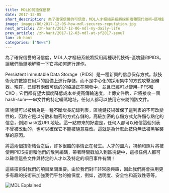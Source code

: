 ```yaml
---
title: MDL如何擔保信譽
date: 2017-12-05
short_description: 為了確保信譽的可信度，MDL人才樞紐系統將採用兩種現代技術–區塊鏈和PIDS。
image: images/80/2017-12-05-how-mdl-secures-reputation.jpg
next_article: /zh-hant/2017-12-06-mdl-my-daily-life
prev_article: /zh-hant/2017-12-03-mdl-at-sf2017-seoul
lan: zh-hant
categories: ["News"]
---
```


為了確保信譽的可信度，MDL人才樞紐系統將採用兩種現代技術–區塊鏈和PIDS。讓我們簡單地解釋一下它將如何進行運作。

Persistent Immutable Data Storage（PIDS）是一種新興的信息保存方式。該技術允許數據在用戶的設備上進行存儲，而不是中心化的採用集中的方式攻擊服務器。現在，已經有兩個可信的的協議正在開發中，並且已經可以使用–IPFS和CXO﹔它們都有望大幅度降低成本並提高傳輸速度。上傳文件后，它將接收一個hash-sum–一串文件的特定編碼地址，任何人都可以使用它來訪問該文件。

區塊鏈可以被稱為是一種不斷增長記錄列表，區塊鏈技術確保了這列表的不可改變性的，因為它是以分散和加密的方式存儲的。高級加密的存儲方式允許儲存點化的信息，例如hash或URL地址。這一點帶來的好處是，任何人都可以確信這個列表不曾被改動的，也可以確保它不能被隨意篡改。這就是為什麼此技術無法被黑客襲擊的原因。

將這兩個技術結合之后，許多很酷的事情正在發生。人才的圖片，視頻和照片將被使用PIDS技術和他們的散列編碼，帶著時間戳加入到區塊鏈中，這樣任何人都可以確信這些文件與特定的人才以及特定的項目事件有關！

這些技術對我們的項目至關重要。由於我們對IT非常感興趣，因此我們將會採用更多有趣的技術來加強我們平台的擔保度，例如，透明度、安全性和高效性等等。

![MDL Explained](https://gateway.ipfs.io/ipfs/QmVqUgtsLLuUmLfEJSpejr36LFmSpnGsBLVKVj28tCkege/MDL%20Explained.jpg)
